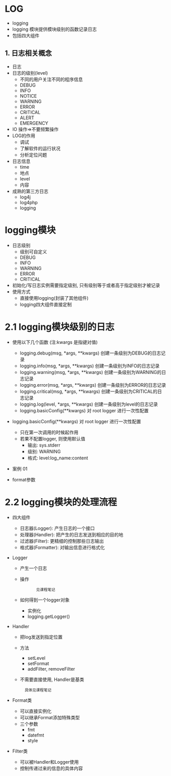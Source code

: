 # LOG
- logging
- logging 模块提供模块级别的函数记录日志
- 包括四大组件

## 1. 日志相关概念
- 日志
- 日志的级别(level)
    - 不同的用户关注不同的程序信息
    - DEBUG
    - INFO
    - NOTICE
    - WARNING
    - ERROR
    - CRITICAL
    - ALERT
    - EMERGENCY
- IO 操作=>不要频繁操作
- LOG的作用
    - 调试
    - 了解软件的运行状况
    - 分析定位问题
- 日志信息
    - time
    - 地点
    - level
    - 内容
- 成熟的第三方日志
    - log4j
    - log4php
    - logging
# logging模块
- 日志级别
    - 级别可自定义
    - DEBUG
    - INFO
    - WARNING
    - ERROR
    - CRITICAL
- 初始化/写日志实例需要指定级别, 只有级别等于或者高于指定级别才被记录
- 使用方式
    - 直接使用logging(封装了其他组件) 
    - logging四大组件直接定制
    
# 2.1 logging模块级别的日志
- 使用以下几个函数      (注:kwargs 是指键对值)
    - logging.debug(msg, *args, **kwargs)  创建一条级别为DEBUG的日志记录
    - logging.info(msg, *args, **kwargs)   创建一条级别为INFO的日志记录
    - logging.warning(msg, *args, **kwargs)  创建一条级别为WARNING的日志记录
    - logging.error(msg, *args, **kwargs)  创建一条级别为ERROR的日志记录
    - logging.critical(msg, *args, **kwargs)  创建一条级别为CRITICAL的日志记录
    - logging.log(level, *args, **kwargs)  创建一条级别为level的日志记录
    - logging.basicConfig(**kwargs)    对 root logger 进行一次性配置
    
- logging.basicConfig(**kwargs)    对 root logger 进行一次性配置
    - 只在第一次调用的时候起作用
    - 若果不配置logger, 则使用默认值
        - 输出: sys.stderr
        - 级别: WARNING
        - 格式: level:log_name:content
- 案例 01
- format参数


# 2.2 logging模块的处理流程
- 四大组件
    - 日志器(Logger): 产生日志的一个接口
    - 处理器(Handler): 把产生的日志发送到相应的目的地
    - 过滤器(Filter): 更精细的控制那些日志输出
    - 格式器(Formatter): 对输出信息进行格式化
- Logger
    - 产生一个日志
    - 操作
    
                 见课程笔记
   
    - 如何得到一个logger对象
        - 实例化
        - logging.getLogger()
        
- Handler
    - 把log发送到指定位置
    - 方法
        - setLevel
        - setFormat
        - addFilter, removeFilter
    - 不需要直接使用, Handler是基类
    
            具体见课程笔记
    
- Format类
    - 可以直接实例化
    - 可以继承Format添加特殊类型
    - 三个参数
        - fmt
        - datefmt
        - style
- Filter类
    - 可以被Handler和Logger使用
    - 控制传递过来的信息的具体内容                                